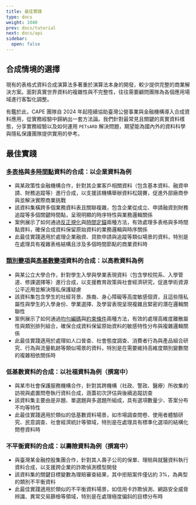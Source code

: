 ```yaml
---
title: 最佳實踐
type: docs
weight: 1040
prev: docs/tutorial
next: docs/api
sidebar:
  open: false
---
```



## **合成情境的選擇**

現有的表格式資料合成演算法多著重於演算法本身的開發，較少提供完整的商業解決方案。面對真實世界資料的複雜性與不完整性，往往需要顧問團隊為各個應用場域進行客製化調整。

有鑑於此，CAPE 團隊自 2024 年起陸續協助臺灣公營事業與金融機構導入合成資料應用，從實務經驗中歸納出一套方法論。我們針對最常見且關鍵的真實資料樣態，分享實務經驗以及如何運用 `PETsARD` 解決問題，期望能為國內外的資料科學與隱私保護團隊提供實用的參考。

## 最佳實踐

### **[多表格](./multi-table)與[多時間點](./multi-timestamp)資料的合成：以企業資料為例**

- 與某政策性金融機構合作，針對其企業客戶相關資料（包含基本資料、融資申請、財務追蹤等）進行合成，以支援該機構舉辦資料松競賽，促進外部廠商參與並解決實際商業挑戰
- 該資料集橫跨多個業務資料表且關聯複雜，包含企業從成立、申請融資到財務追蹤等多個關鍵時間點，呈現明顯的時序特性與業務邏輯關係
- 案例展示了如何通過[反正規化](./multi-table)與[時間定錨](./multi-timestamp)兩種方法，有效處理多表格與多時間點資料，確保合成資料保留原始資料的業務邏輯與時序關係
- 此最佳實踐適用於處理企業融資、貸款申請與追蹤等類似場景的資料，特別是在處理具有複雜表格結構且涉及多個時間節點的商業資料時

### **[類別變項](./categorical)與[高基數變項](./high-cardinality)資料的合成：以高教資料為例**

- 與某公立大學合作，針對學生入學與學業表現資料（包含學校院系、入學管道、修課選擇等）進行合成，以支援教育政策與社會經濟研究，促進學術資源公平近用並解決隱私保護疑慮
- 該資料集包含學生的社經背景、族裔、身心障礙等高度敏感個資，且這些隱私屬性與學生的入學身份、學業選擇、及學習表現呈現複雜且緊密的潛在邏輯關聯性
- 案例展示了如何通過[均勻編碼](./categorical)與[約束條件](./high-cardinality)兩種方法，有效的處理高維度離散屬性與類別排列組合，確保合成資料保留原始資料的敏感特性分布與複雜邏輯關係
- 此最佳實踐適用於處理如人口普查、社會態度調查、消費者行為與產品組合研究、行為與流量軌跡等類似場景的資料，特別是在需要維持高維度類別變數間的複雜相依關係時

### **低基數資料的合成：以社福資料為例（撰寫中）**

- 與某市社會保護服務機構合作，針對其跨機構（社政、警政、醫療）所收集的訪視與處置問卷執行資料合成，涵蓋初次評估與後續追蹤訪查
- 該資料集主要由是非題、單選題與多選題所組成，具有選項數量少、答案分布不均等特性
- 此最佳實踐適用於類似的低基數資料場景，如市場調查問卷、使用者體驗研究、民意調查、社會經濟統計等領域，特別是在處理具有標準化選項的結構化問卷資料時

### **不平衡資料的合成：以壽險資料為例（撰寫中）**

- 與臺灣某金融控股集團合作，針對其人壽子公司的保單、理賠與就醫資料執行資料合成，以支援跨企業的詐欺偵測模型開發
- 該資料集的關鍵目標變數為理賠審查結果，其中拒賠案件僅佔約 3%，為典型的類別不平衡資料
- 此最佳實踐適用於類似的不平衡資料場景，如信用卡詐欺偵測、網路安全威脅辨識、異常交易篩檢等領域，特別是在處理極度偏斜的目標分布時
